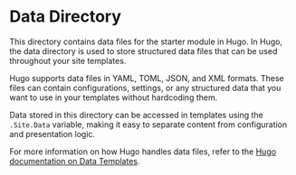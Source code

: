 # Data Directory

This directory contains data files for the starter module in Hugo. In Hugo, the data directory is used to store structured data files that can be used throughout your site templates.

Hugo supports data files in YAML, TOML, JSON, and XML formats. These files can contain configurations, settings, or any structured data that you want to use in your templates without hardcoding them.

Data stored in this directory can be accessed in templates using the `.Site.Data` variable, making it easy to separate content from configuration and presentation logic.

For more information on how Hugo handles data files, refer to the [Hugo documentation on Data Templates](https://gohugo.io/templates/data-templates/).